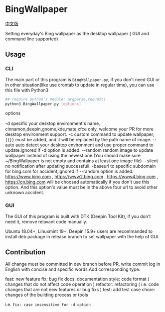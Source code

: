 # BingWallpaper

[中文版](/README.md)

Setting everyday's Bing wallpaper as the desktop wallpaper ( GUI and command line supported)

## Usage

### CLI

The main part of this program is ```BingWallpaper.py```, if you don't need GUI or in other situation(like use crontab to update in regular time), you can use this file with Python3

```bash
## require python's module: argparse,requests
python3 BingWallpaper.py [options]
```

options

-d specific your desktop environment's name，cinnamon,deepin,gnome,kde,mate,xfce only, welcome your PR for more desktop environment support.
-c custom command to update wallpaper,```{{}}``` must be added, and it will be replaced by the path name of image.
--auto auto detect your desktop environment and use proper command to update.ignored if -d option is added.
--random random image to update wallpaper instead of using the newest one.(You should make sure ~/BingWallpaper is not empty and contains at least one image file)
--silent no notification after updating successfull.
-baseurl to specific subdomain for bing.com for accident,ignored if --random option is added. https://www.bing.com , https://www2.bing.com , https://www4.bing.com , https://cn.bing.com will be choosed automatically if you don't use this option. And this option's value must be in the above four url to avoid other unknown accident.


### GUI

The GUI of this program is built with DTK (Deepin Tool Kit), if you don't need it, remove relavant code manually.


Ubuntu 18.04+, Linuxmint 19+, Deepin 15.9+ users are recommanded to install deb package in release branch to set wallpaper with the help of GUI.

## Contribution

All change must be committed in dev branch before PR, write commit log in English with concise and specific words.Add corresponding type:

feat: new feature
fix: bug fix
docs: documentation
style: code format ( changes that do not affect code operation )
refactor: refactoring ( i.e. code changes that are not new features or bug fixs )
test: add test case
chore: changes of the building process or tools

i.e. ```fix: case insensitive for -d option```